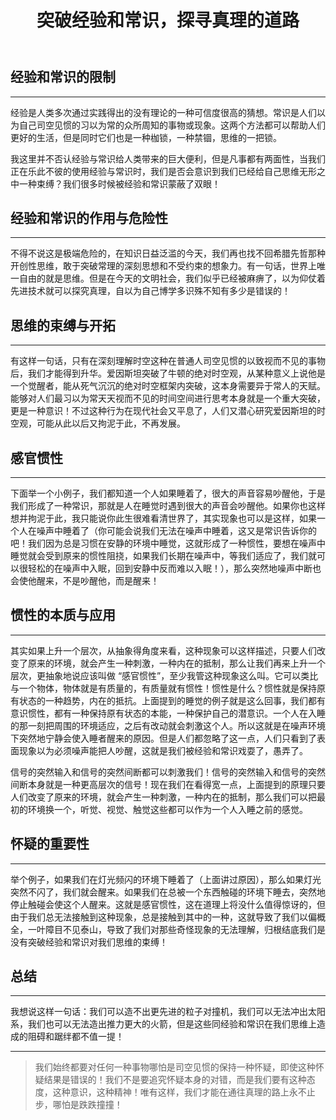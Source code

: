 ﻿---
title: "突破经验和常识，探寻真理的道路"
excerpt: "经验是人类多次通过实践得出的没有理论的一种可信度很高的猜想。常识是人们以为自己司空见惯的习以为常的众所周知的事物或现象。但是同时它们也是一种枷锁，一种禁锢，思维的一把锁。"
categories:
  - 哲学
tags:
  - 经验
  - 常识
  - 真理
  - 惯性
header:
  overlay_image: /assets/images/经验与常识.jpg
tagline: 从哲学、科学、艺术等不同领域的角度出发，探究突破经验和常识的思维方式和方法，探寻寻找真理的道路和可能性。 
---
## 经验和常识的限制

---

经验是人类多次通过实践得出的没有理论的一种可信度很高的猜想。常识是人们以为自己司空见惯的习以为常的众所周知的事物或现象。这两个方法都可以帮助人们更好的生活，但是同时它们也是一种枷锁，一种禁锢，思维的一把锁。

我这里并不否认经验与常识给人类带来的巨大便利，但是凡事都有两面性，当我们正在乐此不彼的使用经验与常识时，我们是否会意识到我们已经给自己思维无形之中一种束缚？我们很多时候被经验和常识蒙蔽了双眼！

## 经验和常识的作用与危险性

---

不得不说这是极端危险的，在知识日益泛滥的今天，我们再也找不回希腊先哲那种开创性思维，敢于突破常理的深刻思想和不受约束的想象力。有一句话，世界上唯一自由的就是思维。但是在今天的文明社会，我们似乎已经被麻痹了，以为仰仗着先进技术就可以探究真理，自以为自己博学多识殊不知有多少是错误的！

## 思维的束缚与开拓

---

有这样一句话，只有在深刻理解时空这种在普通人司空见惯的以致视而不见的事物后，我们才能得到升华。爱因斯坦突破了牛顿的绝对时空观，从某种意义上说他是一个觉醒者，能从死气沉沉的绝对时空框架内突破，这本身需要异于常人的天赋。能够对人们最习以为常天天视而不见的时间空间进行思考本身就是一个重大突破，更是一种意识！不过这种行为在现代社会又平息了，人们又潜心研究爱因斯坦的时空观，可能从此以后又拘泥于此，不再发展。

## 感官惯性

---

下面举一个小例子，我们都知道一个人如果睡着了，很大的声音容易吵醒他，于是我们形成了一种常识，那就是人在睡觉时遇到很大的声音会吵醒他。如果你也这样想并拘泥于此，我只能说你此生很难看清世界了，其实现象也可以是这样，如果一个人在噪声中睡着了（你可能会说我们无法在噪声中睡着，这又是常识告诉你的吧！我们因为总是习惯在安静的环境中睡觉，这就形成了一种惯性，要想在噪声中睡觉就会受到原来的惯性阻挠，如果我们长期在噪声中，等我们适应了，我们就可以很轻松的在噪声中入眠，回到安静中反而难以入眠！），那么突然地噪声中断也会使他醒来，不是吵醒他，而是醒来！

## 惯性的本质与应用

---

其实如果上升一个层次，从抽象得角度来看，这种现象可以这样描述，只要人们改变了原来的环境，就会产生一种刺激，一种内在的抵制，那么让我们再来上升一个层次，更抽象地说应该叫做 “感官惯性”，至少我管这种现象这么叫。它可以类比与一个物体，物体就是有质量的，有质量就有惯性！惯性是什么？惯性就是保持原有状态的一种趋势，内在的抵抗。上面提到的睡觉的例子就是这么回事，我们都有意识惯性，都有一种保持原有状态的本能，一种保护自己的潜意识。一个人在入睡的那一刻把周围的环境适应，之后有改动就会刺激这个人。所以这就是在噪声环境下突然地宁静会使入睡者醒来的原因。但是人们都忽略了这一点，人们只看到了表面现象以为必须噪声能把人吵醒，这就是我们被经验和常识戏耍了，愚弄了。

信号的突然输入和信号的突然间断都可以刺激我们！信号的突然输入和信号的突然间断本身就是一种更高层次的信号！现在我们在看得宽一点，上面提到的原理只要人们改变了原来的环境，就会产生一种刺激，一种内在的抵制，那么我们可以把最初的环境换一个，听觉、视觉、触觉这些都可以作为一个人入睡之前的感觉。

## 怀疑的重要性

---

举个例子，如果我们在灯光频闪的环境下睡着了（上面讲过原因），那么如果灯光突然不闪了，我们就会醒来。如果我们在总被一个东西触碰的环境下睡去，突然地停止触碰会使这个人醒来。这就是感官惯性，这在道理上将没什么值得惊讶的，但由于我们总无法接触到这种现象，总是接触到其中的一种，这就导致了我们以偏概全，一叶障目不见泰山，导致了我们对那些奇怪现象的无法理解，归根结底我们是没有突破经验和常识对我们思维的束缚！

## 总结

---

我想说这样一句话：我们可以造不出更先进的粒子对撞机，我们可以无法冲出太阳系，我们也可以无法造出推力更大的火箭，但是这些同经验和常识在我们思维上造成的阻碍和踞绊都不值一提！

---

> 我们始终都要对任何一种事物哪怕是司空见惯的保持一种怀疑，即使这种怀疑结果是错误的！我们不是要追究怀疑本身的对错，而是我们要有这种态度，这种意识，这种精神！唯有这样，我们才能在通往真理的路上永不止步，哪怕是跌跌撞撞！
